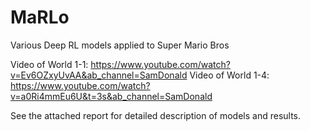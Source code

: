 # MaRLo
Various Deep RL models applied to Super Mario Bros

Video of World 1-1: https://www.youtube.com/watch?v=Ev6OZxyUvAA&ab_channel=SamDonald
Video of World 1-4: https://www.youtube.com/watch?v=a0Ri4mmEu6U&t=3s&ab_channel=SamDonald

See the attached report for detailed description of models and results.
